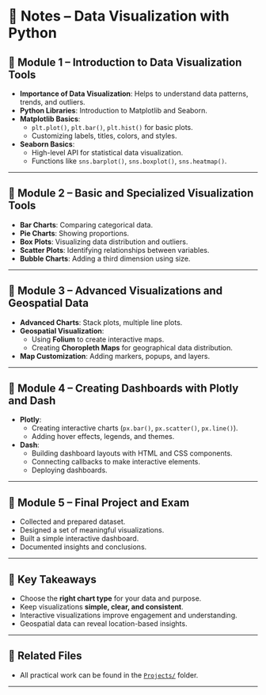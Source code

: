 # 📓 Notes – Data Visualization with Python

## 📌 Module 1 – Introduction to Data Visualization Tools  
- **Importance of Data Visualization**: Helps to understand data patterns, trends, and outliers.  
- **Python Libraries**: Introduction to Matplotlib and Seaborn.  
- **Matplotlib Basics**:
  - `plt.plot()`, `plt.bar()`, `plt.hist()` for basic plots.
  - Customizing labels, titles, colors, and styles.
- **Seaborn Basics**:
  - High-level API for statistical data visualization.
  - Functions like `sns.barplot()`, `sns.boxplot()`, `sns.heatmap()`.

---

## 📌 Module 2 – Basic and Specialized Visualization Tools  
- **Bar Charts**: Comparing categorical data.
- **Pie Charts**: Showing proportions.
- **Box Plots**: Visualizing data distribution and outliers.
- **Scatter Plots**: Identifying relationships between variables.
- **Bubble Charts**: Adding a third dimension using size.

---

## 📌 Module 3 – Advanced Visualizations and Geospatial Data  
- **Advanced Charts**: Stack plots, multiple line plots.
- **Geospatial Visualization**:
  - Using **Folium** to create interactive maps.
  - Creating **Choropleth Maps** for geographical data distribution.
- **Map Customization**: Adding markers, popups, and layers.

---

## 📌 Module 4 – Creating Dashboards with Plotly and Dash  
- **Plotly**:
  - Creating interactive charts (`px.bar()`, `px.scatter()`, `px.line()`).
  - Adding hover effects, legends, and themes.
- **Dash**:
  - Building dashboard layouts with HTML and CSS components.
  - Connecting callbacks to make interactive elements.
  - Deploying dashboards.

---

## 📌 Module 5 – Final Project and Exam  
- Collected and prepared dataset.
- Designed a set of meaningful visualizations.
- Built a simple interactive dashboard.
- Documented insights and conclusions.

---

## 📝 Key Takeaways  
- Choose the **right chart type** for your data and purpose.
- Keep visualizations **simple, clear, and consistent**.
- Interactive visualizations improve engagement and understanding.
- Geospatial data can reveal location-based insights.

---

## 📂 Related Files  
- All practical work can be found in the [`Projects/`](./Projects) folder.

---

